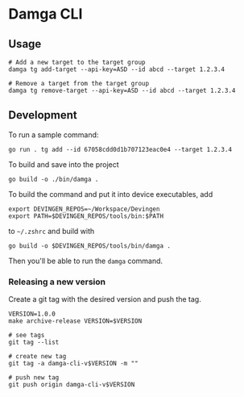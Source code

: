 # Damga CLI

## Usage

```shell
# Add a new target to the target group
damga tg add-target --api-key=ASD --id abcd --target 1.2.3.4

# Remove a target from the target group
damga tg remove-target --api-key=ASD --id abcd --target 1.2.3.4
```

## Development

To run a sample command: 

```shell
go run . tg add --id 67058cdd0d1b707123eac0e4 --target 1.2.3.4
```

To build and save into the project

```shell
go build -o ./bin/damga .
```

To build the command and put it into device executables, add 

```
export DEVINGEN_REPOS=~/Workspace/Devingen
export PATH=$DEVINGEN_REPOS/tools/bin:$PATH
```

to `~/.zshrc` and build with 

```shell
go build -o $DEVINGEN_REPOS/tools/bin/damga .
```

Then you'll be able to run the `damga` command.

### Releasing a new version

Create a git tag with the desired version and push the tag.

```
VERSION=1.0.0
make archive-release VERSION=$VERSION

# see tags
git tag --list

# create new tag
git tag -a damga-cli-v$VERSION -m ""

# push new tag
git push origin damga-cli-v$VERSION
```

